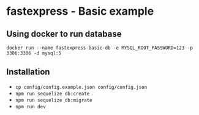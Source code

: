 # fastexpress - Basic example

## Using docker to run database

`docker run --name fastexpress-basic-db -e MYSQL_ROOT_PASSWORD=123 -p 3306:3306 -d mysql:5`

## Installation

- `cp config/config.example.json config/config.json`
- `npm run sequelize db:create`
- `npm run sequelize db:migrate`
- `npm run dev`
